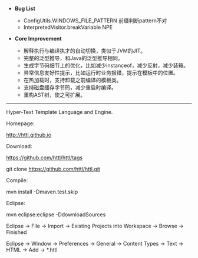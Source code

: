 * **Bug List**
   * ConfigUtils.WINDOWS_FILE_PATTERN 前缀判断pattern不对
   * InterpretedVisitor.breakVariable NPE

* **Core Improvement**
   * 解释执行与编译执才的自动切换，类似于JVM的JIT。
   * 完整的泛型推导，和Java的泛型推导相同。
   * 生成字节码细节上的优化，比如减少instanceof，减少反射，减少装箱。
   * 异常信息友好性提示，比如运行时业务报错，提示在模板中的位置。
   * 在热加载时，支持卸载之前编译的模板类。
   * 支持磁盘缓存字节码，减少重启时编译。
   * 重构AST树，使之可扩展。

***

Hyper-Text Template Language and Engine.

Homepage:

http://httl.github.io

Download:

https://github.com/httl/httl/tags

git clone https://github.com/httl/httl.git

Compile:

mvn install -Dmaven.test.skip

Eclipse:

mvn eclipse:eclipse -DdownloadSources

Eclipse -> File -> Import -> Existing Projects into Workspace -> Browse -> Finished

Eclipse -> Window -> Preferences -> General -> Content Types -> Text -> HTML -> Add -> *.httl
